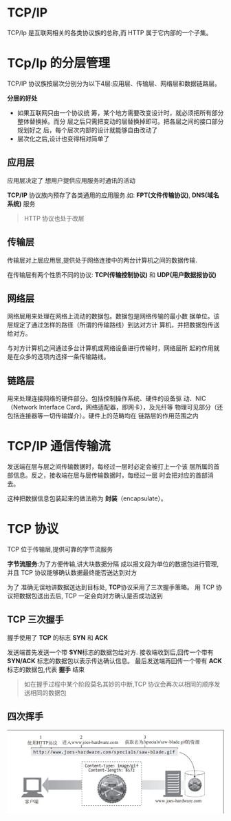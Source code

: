 # TCP/IP
TCP/Ip 是互联网相关的各类协议族的总称,而 HTTP 属于它内部的一个子集。

# TCp/Ip 的分层管理

TCP/IP 协议族按层次分别分为以下4层:应用层、传输层、网络层和数据链路层。

**分层的好处**
- 如果互联网只由一个协议统 筹，某个地方需要改变设计时，就必须把所有部分整体替换掉。而分 层之后只需把变动的层替换掉即可。把各层之间的接口部分规划好之 后，每个层次内部的设计就能够自由改动了
- 层次化之后,设计也变得相对简单了

## 应用层

应用层决定了 想用户提供应用服务时通讯的活动

**TCP/IP** 协议族内预存了各类通用的应用服务.如: **FPT(文件传输协议)**, **DNS(域名系统)** 服务

> HTTP 协议也处于改层

## 传输层
传输层对上层应用层,提供处于网络连接中的两台计算机之间的数据传输.

在传输层有两个性质不同的协议: **TCP(传输控制协议)** 和 **UDP(用户数据报协议)**

## 网络层

网络层用来处理在网络上流动的数据包。数据包是网络传输的最小数 据单位。该层规定了通过怎样的路径（所谓的传输路线）到达对方计 算机，并把数据包传送给对方。

与对方计算机之间通过多台计算机或网络设备进行传输时，网络层所 起的作用就是在众多的选项内选择一条传输路线。

## 链路层

用来处理连接网络的硬件部分。包括控制操作系统、硬件的设备驱 动、NIC（Network Interface Card，网络适配器，即网卡），及光纤等 物理可见部分（还包括连接器等一切传输媒介）。硬件上的范畴均在 链路层的作用范围之内


# TCP/IP 通信传输流

发送端在层与层之间传输数据时，每经过一层时必定会被打上一个该 层所属的首部信息。反之，接收端在层与层传输数据时，每经过一层 时会把对应的首部消去。

这种把数据信息包装起来的做法称为 **封装**（encapsulate）。


# TCP 协议

TCP 位于传输层,提供可靠的字节流服务

**字节流服务**:为了方便传输,讲大块数据分隔 成以报文段为单位的数据包进行管理,并且 TCP 协议能够确认数据最终能否送达到对方

为了 准确无误地讲数据送达到目标处, **TCP**协议采用了三次握手策略。 用 TCP 协议把数据包送出去后, TCP 一定会向对方确认是否成功送到

## TCP 三次握手

握手使用了 **TCP** 的标志  **SYN** 和 **ACK**

发送端首先发送一个带 **SYN**标志的数据包给对方. 接收端收到后,回传一个带有 **SYN/ACK** 标志的数据包以表示传达确认信息。 最后发送端再回传一个带有 **ACK** 标志的数据包,代表 **握手** 结束

>如在握手过程中某个阶段莫名其妙的中断,TCP 协议会再次以相同的顺序发送相同的数据包


## 四次挥手

![url.png](../../.vuepress/public/http/URL.png)